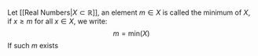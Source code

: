 Let [[Real Numbers|$X\subset \mathbb{R}$]], an element $m\in X$ is called the minimum of $X$, if $x\geq m$ for all $x\in X$, we write:
$$
m=\text{min}(X)
$$
If such $m$ exists